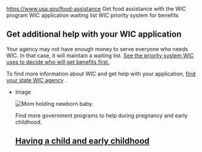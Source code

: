 

https://www.usa.gov/food-assistance
Get food assistance with the WIC program
WIC application waiting list
WIC priority system for benefits

Get additional help with your WIC application
---------------------------------------------

Your agency may not have enough money to serve everyone who needs WIC. In that case, it will maintain a waiting list.
[See the priority system WIC uses to decide who will get benefits first.](https://www.fns.usda.gov/wic/wic-eligibility-priority-system)

To find more information about WIC and get help with your application,
[find your state WIC agency](https://www.fns.usda.gov/wic/applicant-participant/apply)
.

* Image

  ![Mom holding newborn baby.](https://www.usa.gov/s3/files/styles/large/public/2023-01/Banner_img_Birth_en.png?itok=fpmeUMKv)

  Find more government programs to help during pregnancy and early childhood.

  [Having a child and early childhood](https://www.usa.gov/early-childhood)
  ------------------------------------------------------
